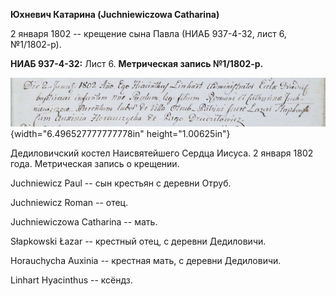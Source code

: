 **Юхневич Катарина (Juchniewiczowa Catharina)**

2 января 1802 -- крещение сына Павла (НИАБ 937-4-32, лист 6, №1/1802-р).

**НИАБ 937-4-32:** Лист 6. **Метрическая запись №1/1802-р.**

![](./media/4b197afd02684e55ca61170e09216de58ff1373c.png){width="6.496527777777778in"
height="1.00625in"}

Дедиловичский костел Наисвятейшего Сердца Иисуса. 2 января 1802 года.
Метрическая запись о крещении.

Juchniewicz Paul -- сын крестьян с деревни Отруб.

Juchniewicz Roman -- отец.

Juchniewiczowa Catharina -- мать.

Słapkowski Łazar -- крестный отец, с деревни Дедиловичи.

Horauchycha Auxinia -- крестная мать, с деревни Дедиловичи.

Linhart Hyacinthus -- ксёндз.
